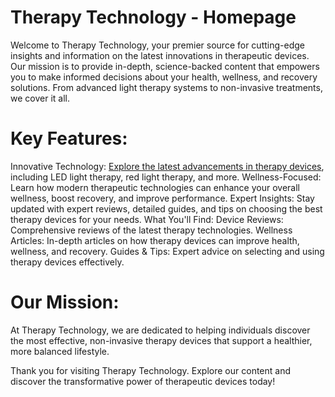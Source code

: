 # Therapy Technology - Homepage
Welcome to Therapy Technology, your premier source for cutting-edge insights and information on the latest innovations in therapeutic devices. Our mission is to provide in-depth, science-backed content that empowers you to make informed decisions about your health, wellness, and recovery solutions. From advanced light therapy systems to non-invasive treatments, we cover it all.

# Key Features:
Innovative Technology: [Explore the latest advancements in therapy devices](https://bookmark4you.online/page/other/therapy-for-seniors), including LED light therapy, red light therapy, and more.
Wellness-Focused: Learn how modern therapeutic technologies can enhance your overall wellness, boost recovery, and improve performance.
Expert Insights: Stay updated with expert reviews, detailed guides, and tips on choosing the best therapy devices for your needs.
What You'll Find:
Device Reviews: Comprehensive reviews of the latest therapy technologies.
Wellness Articles: In-depth articles on how therapy devices can improve health, wellness, and recovery.
Guides & Tips: Expert advice on selecting and using therapy devices effectively.
# Our Mission:
At Therapy Technology, we are dedicated to helping individuals discover the most effective, non-invasive therapy devices that support a healthier, more balanced lifestyle.


Thank you for visiting Therapy Technology. Explore our content and discover the transformative power of therapeutic devices today!
